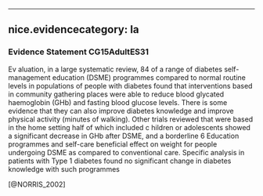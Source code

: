 
---
nice.evidencecategory: Ia
---

### Evidence Statement CG15AdultES31
Ev aluation, in a large systematic review, 84 of a range of diabetes self-management education (DSME) programmes compared to normal routine levels in populations of people with diabetes found that interventions based in community gathering places were able to reduce blood glycated haemoglobin (GHb) and fasting blood glucose levels. There is some evidence that they can also improve diabetes knowledge and improve physical activity (minutes of walking). Other trials reviewed that were based in the home setting  half of which included c hildren or adolescents  showed a significant decrease in GHb after DSME, and a borderline 6 Education programmes and self-care beneficial effect on weight for people undergoing DSME as compared to conventional care. Specific analysis in patients with Type 1 diabetes found no significant change in diabetes knowledge with such programmes

[@NORRIS_2002]

